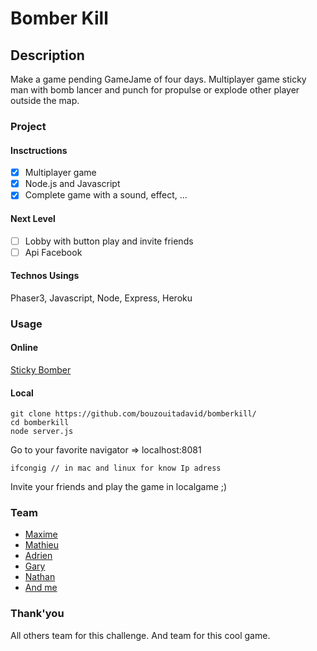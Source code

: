 # Bomber Kill
## Description
Make a game pending GameJame of four days.
Multiplayer game sticky man with bomb lancer and punch for propulse or explode other player outside the map.

### Project
#### Insctructions
- [X] Multiplayer game
- [X] Node.js and Javascript
- [X] Complete game with a sound, effect, ...

#### Next Level
- [ ] Lobby with button play and invite friends
- [ ] Api Facebook

#### Technos Usings
Phaser3, Javascript, Node, Express, Heroku

### Usage
#### Online
[Sticky Bomber](https://stickybomber.herokuapp.com/)

#### Local
```
git clone https://github.com/bouzouitadavid/bomberkill/
cd bomberkill
node server.js
```
Go to your favorite navigator => localhost:8081
```
ifcongig // in mac and linux for know Ip adress
```
Invite your friends and play the game in localgame ;)

### Team
- [Maxime](https://github.com/Maxime-Christiaens) 
- [Mathieu](https://github.com/Twoarms) 
- [Adrien](https://github.com/adriendesart) 
- [Gary](https://github.com/GaryPetrovski) 
- [Nathan](https://github.com/nathanhennaux)
- [And me](#)

### Thank'you
All others team for this challenge.
And team for this cool game. 
